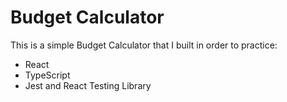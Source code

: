 # Budget Calculator

This is a simple Budget Calculator that I built in order to practice: 
* React
* TypeScript
* Jest and React Testing Library
